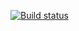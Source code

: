 [![Build status](https://ci.appveyor.com/api/projects/status/57fg13rexas4fw9b/branch/main?svg=true)](https://ci.appveyor.com/project/Ramazan7942/selenium/branch/main)